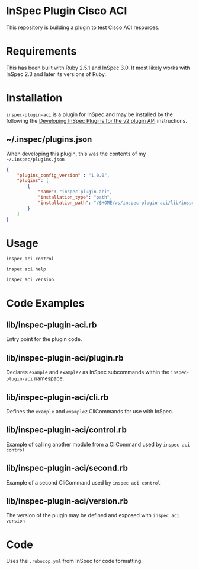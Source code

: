 # InSpec Plugin Cisco ACI

This repository is building a plugin to test Cisco ACI resources.

# Requirements

This has been built with Ruby 2.5.1 and InSpec 3.0. It most likely works with
InSpec 2.3 and later its versions of Ruby.

# Installation
`inspec-plugin-aci` is a plugin for InSpec and may be installed by the following
the [Developing InSpec Plugins for the v2 plugin API](https://github.com/inspec/inspec/blob/master/docs/dev/plugins.md#how-plugins-are-located-and-loaded)
instructions.

## ~/.inspec/plugins.json

When developing this plugin, this was the contents of my `~/.inspec/plugins.json`

```json
{
    "plugins_config_version" : "1.0.0",
    "plugins": [
        {
            "name": "inspec-plugin-aci",
            "installation_type": "path",
            "installation_path": "/$HOME/ws/inspec-plugin-aci/lib/inspec-plugin-aci.rb"
        }
    ]
}
```

# Usage #

    inspec aci control

    inspec aci help

    inspec aci version

# Code Examples #

## lib/inspec-plugin-aci.rb ##

Entry point for the plugin code.

## lib/inspec-plugin-aci/plugin.rb ##

Declares `example` and `example2` as InSpec subcommands within the
`inspec-plugin-aci` namespace.

## lib/inspec-plugin-aci/cli.rb ##

Defines the `example` and `example2` CliCommands for use with InSpec.

## lib/inspec-plugin-aci/control.rb ##

Example of calling another module from a CliCommand used by `inspec aci control`

## lib/inspec-plugin-aci/second.rb ##

Example of a second CliCommand used by `inspec aci control`

## lib/inspec-plugin-aci/version.rb ##

The version of the plugin may be defined and exposed with `inspec aci version`

# Code #

Uses the `.rubocop.yml` from InSpec for code formatting.
